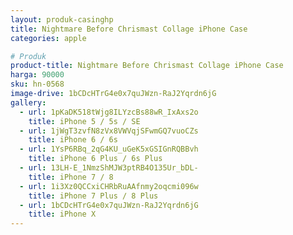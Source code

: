 ```yaml
---
layout: produk-casinghp
title: Nightmare Before Chrismast Collage iPhone Case
categories: apple

# Produk
product-title: Nightmare Before Chrismast Collage iPhone Case
harga: 90000
sku: hn-0568
image-drive: 1bCDcHTrG4e0x7quJWzn-RaJ2Yqrdn6jG
gallery:
  - url: 1pKaDK518tWjg8ILYzcBs88wR_IxAxs2o
    title: iPhone 5 / 5s / SE
  - url: 1jWgT3zvfN8zVx8VWVqjSFwmGQ7vuoCZs
    title: iPhone 6 / 6s
  - url: 1YsP6RBq_2qG4KU_uGeK5xGSIGnRQBBvh
    title: iPhone 6 Plus / 6s Plus
  - url: 13LH-E_1NmzShMJW3ptRB4O135Ur_bDL-
    title: iPhone 7 / 8
  - url: 1i3Xz0QCCxiCHRbRuAAfnmy2oqcmi096w
    title: iPhone 7 Plus / 8 Plus
  - url: 1bCDcHTrG4e0x7quJWzn-RaJ2Yqrdn6jG
    title: iPhone X
---
```

